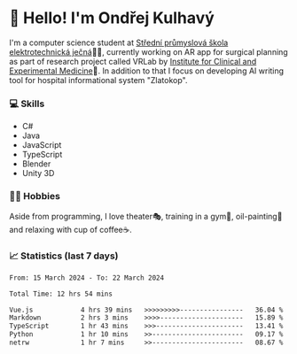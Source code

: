 # 👋 Hello! I'm Ondřej Kulhavý

I'm a computer science student at [Střední průmyslová škola elektrotechnická ječná](https://www.spsejecna.cz/)👨‍🎓, currently working on AR app for surgical planning as part of research project called VRLab by [Institute for Clinical and Experimental Medicine](https://www.ikem.cz/en/)🏥.
In addition to that I focus on developing AI writing tool for hospital informational system "Zlatokop".

### 💻 Skills
- C#
- Java
- JavaScript
- TypeScript
- Blender
- Unity 3D

### 🏋️‍♂️ Hobbies

Aside from programming, I love theater🎭, training in a gym💪, oil-painting🎨 and relaxing with cup of coffee☕.
### 📈 Statistics (last 7 days)
<!--START_SECTION:waka-->

```txt
From: 15 March 2024 - To: 22 March 2024

Total Time: 12 hrs 54 mins

Vue.js            4 hrs 39 mins   >>>>>>>>>----------------   36.04 %
Markdown          2 hrs 3 mins    >>>>---------------------   15.89 %
TypeScript        1 hr 43 mins    >>>----------------------   13.41 %
Python            1 hr 10 mins    >>-----------------------   09.17 %
netrw             1 hr 7 mins     >>-----------------------   08.67 %
```

<!--END_SECTION:waka-->



